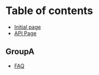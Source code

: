# Table of contents

* [Initial page](README.md)
* [API Page](api-page.md)

## GroupA

* [FAQ](groupa/faq.md)

